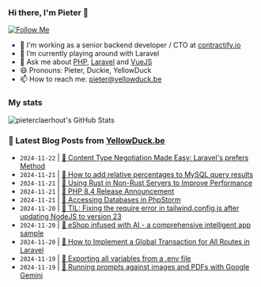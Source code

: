 ### Hi there, I'm Pieter 👋  
[![Follow Me](https://img.shields.io/github/followers/pieterclaerhout?label=Follow&style=social)](https://github.com/pieterclaerhout)

- 🏢 I'm working as a senior backend developer / CTO at [contractify.io](https://contractify.io)
- 🌱 I’m currently playing around with Laravel
- 💬 Ask me about [PHP](https://php.net), [Laravel](http://laravel.com) and [VueJS](https://vuejs.org)
- 😄 Pronouns: Pieter, Duckie, YellowDuck
- 📫 How to reach me: pieter@yellowduck.be

### My stats

![pieterclaerhout's GitHub Stats](https://github-readme-stats.vercel.app/api?username=pieterclaerhout&show_icons=true&count_private=true&line_height=40)

### 📩 Latest Blog Posts from [YellowDuck.be](https://www.yellowduck.be/)
<!-- BLOG-POST-LIST:START -->
- `2024-11-22` | [🔗 Content Type Negotiation Made Easy: Laravel&#39;s prefers Method](https://www.yellowduck.be/posts/content-type-negotiation-made-easy-laravels-prefers-method)  
- `2024-11-21` | [🐥 How to add relative percentages to MySQL query results](https://www.yellowduck.be/posts/how-to-add-relative-percentages-to-mysql-query-results)  
- `2024-11-21` | [🔗 Using Rust in Non-Rust Servers to Improve Performance](https://www.yellowduck.be/posts/rust-blog-posts-rust-in-non-rust-servers-md-at-master-pretzelhammer-rust-blog)  
- `2024-11-21` | [🔗 PHP 8.4 Release Announcement](https://www.yellowduck.be/posts/php-8-4-release-announcement)  
- `2024-11-21` | [🔗 Accessing Databases in PhpStorm](https://www.yellowduck.be/posts/accessing-databases-in-phpstorm)  
- `2024-11-20` | [🐥 TIL: Fixing the require error in tailwind.config.js after updating NodeJS to version 23](https://www.yellowduck.be/posts/til-fixing-the-require-error-in-tailwind-config-js-after-updating-nodejs-to-version-23)  
- `2024-11-20` | [🔗 eShop infused with AI - a comprehensive intelligent app sample](https://www.yellowduck.be/posts/eshop-infused-with-ai-a-comprehensive-intelligent-app-sample-net-blog)  
- `2024-11-20` | [🔗 How to Implement a Global Transaction for All Routes in Laravel](https://www.yellowduck.be/posts/how-to-implement-a-global-transaction-for-all-routes-in-laravel)  
- `2024-11-19` | [🐥 Exporting all variables from a .env file](https://www.yellowduck.be/posts/exporting-all-variables-from-a-env-file)  
- `2024-11-19` | [🔗 Running prompts against images and PDFs with Google Gemini](https://www.yellowduck.be/posts/running-prompts-against-images-and-pdfs-with-google-gemini)  

<!-- BLOG-POST-LIST:END -->
